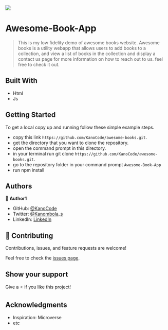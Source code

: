 ![](https://img.shields.io/badge/Microverse-blueviolet)

# Awesome-Book-App

> This is my low fidelity demo of awesome books website. Awesome books is a utility webapp that allows users to add books to a collection, and view a list of books in the collection and display a contact us page for more information on how to reach out to us. feel free to check it out.

## Built With

- Html
- Js

## Getting Started

To get a local copy up and running follow these simple example steps.

- copy this link `https://github.com/KanoCode/awesome-books.git`.
- get the directory that you want to clone the repository.
- open the command prompt in this directory.
- in your terminal run git clone `https://github.com/KanoCode/awesome-books.git`.
- go to the repository folder in your command prompt `Awesome-Book-App`
- run npm install

## Authors

👤 **Author1**

- GitHub: [@KanoCode](https://github.com/KanoCode)
- Twitter: [@Kanombola_s](https://twitter.com/Kanombola_s)
- LinkedIn: [LinkedIn](https://www.linkedin.com/in/kanombola-kanombola-a38b061a4/)

## 🤝 Contributing

Contributions, issues, and feature requests are welcome!

Feel free to check the [issues page](../../issues/).

## Show your support

Give a ⭐️ if you like this project!

## Acknowledgments

- Inspiration: Microverse
- etc
